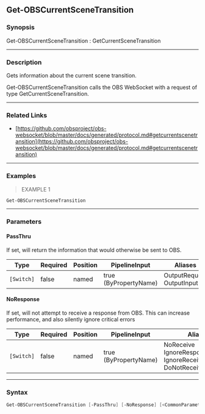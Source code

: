 Get-OBSCurrentSceneTransition
-----------------------------




### Synopsis
Get-OBSCurrentSceneTransition : GetCurrentSceneTransition



---


### Description

Gets information about the current scene transition.


Get-OBSCurrentSceneTransition calls the OBS WebSocket with a request of type GetCurrentSceneTransition.



---


### Related Links
* [https://github.com/obsproject/obs-websocket/blob/master/docs/generated/protocol.md#getcurrentscenetransition](https://github.com/obsproject/obs-websocket/blob/master/docs/generated/protocol.md#getcurrentscenetransition)





---


### Examples
> EXAMPLE 1

```PowerShell
Get-OBSCurrentSceneTransition
```


---


### Parameters
#### **PassThru**

If set, will return the information that would otherwise be sent to OBS.






|Type      |Required|Position|PipelineInput        |Aliases                      |
|----------|--------|--------|---------------------|-----------------------------|
|`[Switch]`|false   |named   |true (ByPropertyName)|OutputRequest<br/>OutputInput|



#### **NoResponse**

If set, will not attempt to receive a response from OBS.
This can increase performance, and also silently ignore critical errors






|Type      |Required|Position|PipelineInput        |Aliases                                                                |
|----------|--------|--------|---------------------|-----------------------------------------------------------------------|
|`[Switch]`|false   |named   |true (ByPropertyName)|NoReceive<br/>IgnoreResponse<br/>IgnoreReceive<br/>DoNotReceiveResponse|





---


### Syntax
```PowerShell
Get-OBSCurrentSceneTransition [-PassThru] [-NoResponse] [<CommonParameters>]
```
